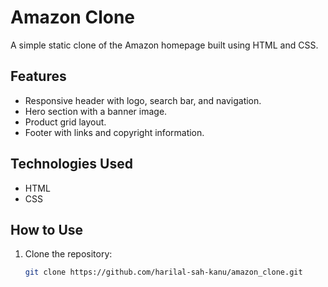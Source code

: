 # Amazon Clone

A simple static clone of the Amazon homepage built using HTML and CSS.

## Features
- Responsive header with logo, search bar, and navigation.
- Hero section with a banner image.
- Product grid layout.
- Footer with links and copyright information.

## Technologies Used
- HTML
- CSS

## How to Use
1. Clone the repository:
   ```bash
   git clone https://github.com/harilal-sah-kanu/amazon_clone.git
